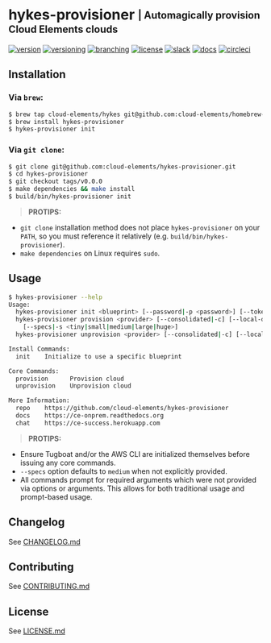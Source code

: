 # hykes-provisioner <sub><sup>| Automagically provision Cloud Elements clouds</sup></sub>
[![version](http://img.shields.io/badge/version-v0.0.0-blue.svg)](CHANGELOG.md)
[![versioning](http://img.shields.io/badge/versioning-semver-blue.svg)](http://semver.org/)
[![branching](http://img.shields.io/badge/branching-github%20flow-blue.svg)](https://guides.github.com/introduction/flow/)
[![license](http://img.shields.io/badge/license-apache-blue.svg)](LICENSE.md)
[![slack](http://img.shields.io/badge/slack-join-blue.svg)](https://ce-success.herokuapp.com/)
[![docs](http://img.shields.io/badge/docs-read-blue.svg)](https://ce-onprem.readthedocs.org)
[![circleci](https://circleci.com/gh/cloud-elements/hykes-provisioner.svg?style=shield&circle-token=2d35151de096fc8262c228fdd111b85b2bc0f5f9)](https://circleci.com/gh/cloud-elements/hykes-provisioner)

## Installation

### Via `brew`:

```bash
$ brew tap cloud-elements/hykes git@github.com:cloud-elements/homebrew-hykes.git
$ brew install hykes-provisioner
$ hykes-provisioner init
```

### Via `git clone`:

```bash
$ git clone git@github.com:cloud-elements/hykes-provisioner.git
$ cd hykes-provisioner
$ git checkout tags/v0.0.0
$ make dependencies && make install
$ build/bin/hykes-provisioner init
```

> __PROTIPS:__
* `git clone` installation method does not place `hykes-provisioner` on your `PATH`, so you must
reference it relatively (e.g. `build/bin/hykes-provisioner`).
* `make dependencies` on Linux requires `sudo`.

## Usage

```bash
$ hykes-provisioner --help
Usage:
  hykes-provisioner init <blueprint> [--password|-p <password>] [--token|-t <token>]
  hykes-provisioner provision <provider> [--consolidated|-c] [--local-dns|-l]
    [--specs|-s <tiny|small|medium|large|huge>]
  hykes-provisioner unprovision <provider> [--consolidated|-c] [--local-dns|-l]

Install Commands:
  init    Initialize to use a specific blueprint

Core Commands:
  provision      Provision cloud
  unprovision    Unprovision cloud

More Information:
  repo    https://github.com/cloud-elements/hykes-provisioner
  docs    https://ce-onprem.readthedocs.org
  chat    https://ce-success.herokuapp.com
```

> __PROTIPS:__
* Ensure Tugboat and/or the AWS CLI are initialized themselves before issuing any core commands.
* `--specs` option defaults to `medium` when not explicitly provided.
* All commands prompt for required arguments which were not provided via options or arguments. This
allows for both traditional usage and prompt-based usage.

## Changelog

See [CHANGELOG.md](CHANGELOG.md)

## Contributing

See [CONTRIBUTING.md](CONTRIBUTING.md)

## License

See [LICENSE.md](LICENSE.md)
